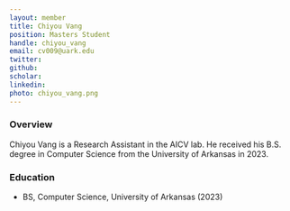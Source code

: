 ```yaml
---
layout: member
title: Chiyou Vang
position: Masters Student
handle: chiyou_vang
email: cv009@uark.edu
twitter:
github:
scholar: 
linkedin: 
photo: chiyou_vang.png
---
```


### Overview
Chiyou Vang is a Research Assistant in the AICV lab. He received his B.S. degree in Computer Science from the University of Arkansas in 2023.

### Education
- BS, Computer Science, University of Arkansas (2023)